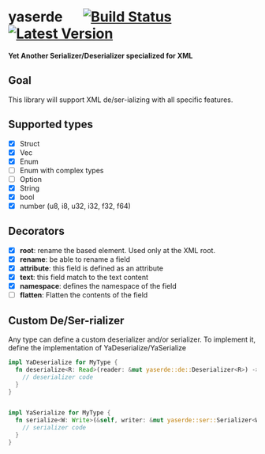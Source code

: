 # yaserde &emsp; [![Build Status]][travis] [![Latest Version]][crates.io]

[Build Status]: https://travis-ci.org/media-io/yaserde.svg?branch=master
[travis]: https://travis-ci.org/media-io/yaserde
[Latest Version]: https://img.shields.io/crates/v/yaserde.svg
[crates.io]: https://crates.io/crates/serde

**Yet Another Serializer/Deserializer specialized for XML**

## Goal
This library will support XML de/ser-ializing with all specific features.

## Supported types

- [x] Struct
- [x] Vec<AnyType>
- [x] Enum
- [ ] Enum with complex types
- [ ] Option
- [x] String
- [x] bool
- [x] number (u8, i8, u32, i32, f32, f64)

## Decorators

- [x] **root**: rename the based element. Used only at the XML root.
- [x] **rename**: be able to rename a field
- [x] **attribute**: this field is defined as an attribute
- [x] **text**: this field match to the text content
- [x] **namespace**: defines the namespace of the field
- [ ] **flatten**: Flatten the contents of the field

## Custom De/Ser-rializer

Any type can define a custom deserializer and/or serializer.
To implement it, define the implementation of YaDeserialize/YaSerialize

```rust
impl YaDeserialize for MyType {
  fn deserialize<R: Read>(reader: &mut yaserde::de::Deserializer<R>) -> Result<Self, String> {
    // deserializer code
  }
}
```

```rust

impl YaSerialize for MyType {
  fn serialize<W: Write>(&self, writer: &mut yaserde::ser::Serializer<W>) -> Result<(), String> {
    // serializer code
  }
}
```
